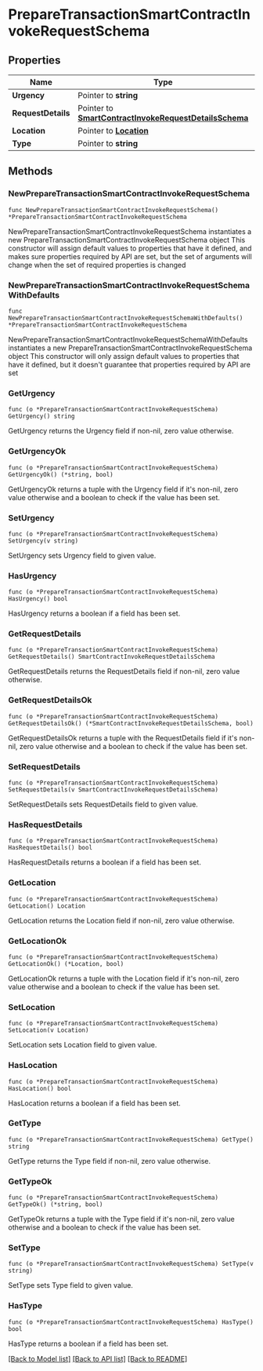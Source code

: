 # PrepareTransactionSmartContractInvokeRequestSchema

## Properties

Name | Type | Description | Notes
------------ | ------------- | ------------- | -------------
**Urgency** | Pointer to **string** |  | [optional] 
**RequestDetails** | Pointer to [**SmartContractInvokeRequestDetailsSchema**](SmartContractInvokeRequestDetailsSchema.md) |  | [optional] 
**Location** | Pointer to [**Location**](Location.md) |  | [optional] 
**Type** | Pointer to **string** |  | [optional] 

## Methods

### NewPrepareTransactionSmartContractInvokeRequestSchema

`func NewPrepareTransactionSmartContractInvokeRequestSchema() *PrepareTransactionSmartContractInvokeRequestSchema`

NewPrepareTransactionSmartContractInvokeRequestSchema instantiates a new PrepareTransactionSmartContractInvokeRequestSchema object
This constructor will assign default values to properties that have it defined,
and makes sure properties required by API are set, but the set of arguments
will change when the set of required properties is changed

### NewPrepareTransactionSmartContractInvokeRequestSchemaWithDefaults

`func NewPrepareTransactionSmartContractInvokeRequestSchemaWithDefaults() *PrepareTransactionSmartContractInvokeRequestSchema`

NewPrepareTransactionSmartContractInvokeRequestSchemaWithDefaults instantiates a new PrepareTransactionSmartContractInvokeRequestSchema object
This constructor will only assign default values to properties that have it defined,
but it doesn't guarantee that properties required by API are set

### GetUrgency

`func (o *PrepareTransactionSmartContractInvokeRequestSchema) GetUrgency() string`

GetUrgency returns the Urgency field if non-nil, zero value otherwise.

### GetUrgencyOk

`func (o *PrepareTransactionSmartContractInvokeRequestSchema) GetUrgencyOk() (*string, bool)`

GetUrgencyOk returns a tuple with the Urgency field if it's non-nil, zero value otherwise
and a boolean to check if the value has been set.

### SetUrgency

`func (o *PrepareTransactionSmartContractInvokeRequestSchema) SetUrgency(v string)`

SetUrgency sets Urgency field to given value.

### HasUrgency

`func (o *PrepareTransactionSmartContractInvokeRequestSchema) HasUrgency() bool`

HasUrgency returns a boolean if a field has been set.

### GetRequestDetails

`func (o *PrepareTransactionSmartContractInvokeRequestSchema) GetRequestDetails() SmartContractInvokeRequestDetailsSchema`

GetRequestDetails returns the RequestDetails field if non-nil, zero value otherwise.

### GetRequestDetailsOk

`func (o *PrepareTransactionSmartContractInvokeRequestSchema) GetRequestDetailsOk() (*SmartContractInvokeRequestDetailsSchema, bool)`

GetRequestDetailsOk returns a tuple with the RequestDetails field if it's non-nil, zero value otherwise
and a boolean to check if the value has been set.

### SetRequestDetails

`func (o *PrepareTransactionSmartContractInvokeRequestSchema) SetRequestDetails(v SmartContractInvokeRequestDetailsSchema)`

SetRequestDetails sets RequestDetails field to given value.

### HasRequestDetails

`func (o *PrepareTransactionSmartContractInvokeRequestSchema) HasRequestDetails() bool`

HasRequestDetails returns a boolean if a field has been set.

### GetLocation

`func (o *PrepareTransactionSmartContractInvokeRequestSchema) GetLocation() Location`

GetLocation returns the Location field if non-nil, zero value otherwise.

### GetLocationOk

`func (o *PrepareTransactionSmartContractInvokeRequestSchema) GetLocationOk() (*Location, bool)`

GetLocationOk returns a tuple with the Location field if it's non-nil, zero value otherwise
and a boolean to check if the value has been set.

### SetLocation

`func (o *PrepareTransactionSmartContractInvokeRequestSchema) SetLocation(v Location)`

SetLocation sets Location field to given value.

### HasLocation

`func (o *PrepareTransactionSmartContractInvokeRequestSchema) HasLocation() bool`

HasLocation returns a boolean if a field has been set.

### GetType

`func (o *PrepareTransactionSmartContractInvokeRequestSchema) GetType() string`

GetType returns the Type field if non-nil, zero value otherwise.

### GetTypeOk

`func (o *PrepareTransactionSmartContractInvokeRequestSchema) GetTypeOk() (*string, bool)`

GetTypeOk returns a tuple with the Type field if it's non-nil, zero value otherwise
and a boolean to check if the value has been set.

### SetType

`func (o *PrepareTransactionSmartContractInvokeRequestSchema) SetType(v string)`

SetType sets Type field to given value.

### HasType

`func (o *PrepareTransactionSmartContractInvokeRequestSchema) HasType() bool`

HasType returns a boolean if a field has been set.


[[Back to Model list]](../README.md#documentation-for-models) [[Back to API list]](../README.md#documentation-for-api-endpoints) [[Back to README]](../README.md)


